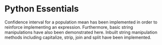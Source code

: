 # Python Essentials
Confidence interval for a population mean has been implemented in order to reinforce implementing an expression. Furthermore, basic string manipulations have also been demonstrated here. Inbuilt string manipulation methods including capitalize, strip, join and split have been implemented.
